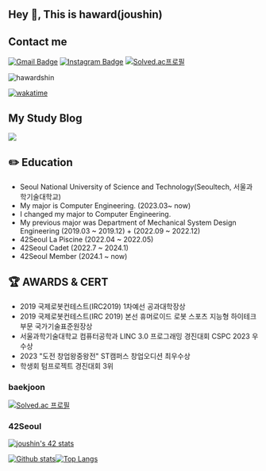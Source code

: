 ## Hey 👋, This is haward(joushin)

## Contact me
 
 
[![Gmail Badge](https://img.shields.io/badge/-wnddms12345@naver.com-c14438?style=flat&logo=Gmail&logoColor=white&link=mailto:wnddms12345@naver.com)](mailto:wnddms12345@naver.com) 
<a href="https://instagram.com/sj.eun"><img src="https://img.shields.io/badge/-@sj.eun-purple?style=flat&amp;logo=instagram&amp;logoColor=white&amp;link=https://instagram.com/coderwhoknows/" alt="Instagram Badge"></a>
[![Solved.ac프로필](http://mazassumnida.wtf/api/mini/generate_badge?boj=wnddms12345)](https://solved.ac/wnddms12345)
<p align=left> <img src=https://komarev.com/ghpvc/?username=hawardshin alt=hawardshin /> 
</p>

[![wakatime](https://wakatime.com/badge/user/018bebe4-c2cb-4acb-bd4e-023755f3618b.svg)](https://wakatime.com/@018bebe4-c2cb-4acb-bd4e-023755f3618b)

## My Study Blog

<a href="https://haward.tistory.com/">
    <img src="https://img.shields.io/badge/Haward's Code Circus-B9ACDA?style=for-the-badge"/></a>
 


## ✏️ Education
<ul>
<li> Seoul National University of Science and Technology(Seoultech, 서울과학기술대학교)
  </li>
<li>  My major is Computer Engineering. (2023.03~ now)</li>
<li>  I changed my major to Computer Engineering.</li>
<li> My previous major was Department of Mechanical System Design Engineering (2019.03 ~ 2019.12) + (2022.09 ~ 2022.12) </li>
<li> 42Seoul La Piscine (2022.04 ~ 2022.05) </li>
<li> 42Seoul Cadet (2022.7 ~ 2024.1)</li>
<li> 42Seoul Member (2024.1 ~ now) </li>
</ul>

## 🏆 AWARDS & CERT
<ul>
 <li>2019 국제로봇컨테스트(IRC2019) 1차예선 공과대학장상 </li>
 <li>2019 국제로봇컨테스트(IRC 2019) 본선 휴머로이드 로봇 스포츠 지능형 하이테크 부문 국가기술표준원장상 </li>
 <li>서울과학기술대학교 컴퓨터공학과 LINC 3.0 프로그래밍 경진대회 CSPC 2023 우수상 </li>
 <li>2023 "도전 창업왕중왕전" ST캠퍼스 창업오디션 최우수상</li>
 <li>학생회 텀프로젝트 경진대회 3위</li>
</ul>

### baekjoon

[![Solved.ac
프로필](http://mazassumnida.wtf/api/v2/generate_badge?boj=wnddms12345)](https://solved.ac/wnddms12345)

###  42Seoul
  <a href="https://github.com/oakoudad/badge42"><img src="https://badge.mediaplus.ma/kettlebells/joushin?1337Badge=off&UM6P=off" alt="joushin's 42 stats" /></a>




[![Github stats](https://github-readme-stats.vercel.app/api?username=hawardshin&show_icons=true&include_all_commits=true)](https://github.com/hawardshin/github-readme-stats)[![Top Langs](https://github-readme-stats.vercel.app/api/top-langs/?username=hawardshin&layout=compact)](https://github.com/hawardshin/github-readme-stats)
